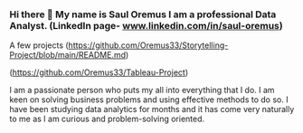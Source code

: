 ### Hi there 👋 My name is Saul Oremus I am a professional Data Analyst. (LinkedIn page- www.linkedin.com/in/saul-oremus)

A few projects (https://github.com/Oremus33/Storytelling-Project/blob/main/README.md) 

(https://github.com/Oremus33/Tableau-Project)


<!--
**Oremus33/Oremus33** is a ✨ _special_ ✨ repository because its `README.md` (this file) appears on your GitHub profile.

Here are some ideas to get you started:

- 🔭 I’m currently working on Business Intelligence projects that reflect my expertise. 
- 🌱 I’m currently learning Python for data
- 👯 I’m looking to collaborate on data analyst projects 
- 🤔 I’m looking for help with finding jobs that fit my skill sets. 
- 💬 Ask me about anything, I am an open book. 
- 📫 How to reach me: my email is oremus1193@gmail.com, I also have my LinkedIn profile on my page that I can be reached at as well. 
- ⚡ Fun fact: I am bilingual. 
--> I am a passionate person who puts my all into everything that I do. I am keen on solving business problems and using effective methods to do so.  I have been studying data analytics for months and it has come very naturally to me as I am curious and problem-solving oriented. 
